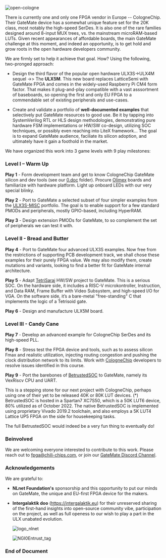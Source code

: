 ![open-cologne](https://github.com/chili-chips-ba/openCologne/assets/67533663/917a1eb9-7c9f-43a9-a9bc-72b73aaac05b)
 
There is currently one and only one FPGA vendor in Europe -- CologneChip. Their GateMate device has a somewhat unique feature set for the 20K class, most notably the high-speed SerDes. It is also one of the rare families designed around 8-input MUX trees, vs. the mainstream microRAM-based LUTs. Given recent appearances of affordable boards, the main GateMate challenge at this moment, and indeed an opportunity, is to get hold and grow roots in the open hardware developers community. 

We are firmly set to help it achieve that goal. How? Using the following, two-pronged approach:

 - Design the third flavor of the popular open hardware ULX3S->ULX4M sequel ->> The <b>ULX5M</b>. This new board replaces LatticeSemi with GateMate FPGA and comes in the widely-used Raspberry Pi CM4 form factor. That makes it plug-and-play compatible with a vast asssortment of baseboards, so opening the first and only EU FPGA to a commendable set of existing peripherals and use-cases.

 - Create and validate a portfolio of <b>well-documented examples</b> that selectively put GateMate resources to good use. Be it by tapping into SystemVerilog RTL or HLS design methodologies, demonstrating pure hardware FSM implementations or HW/SW co-design, utilizing SOC techniques, or possibly even reaching into LiteX framework... The goal is to expand GateMate audience, faciliate its silicon adoption, and ultimately have it gain a foothold in the market.

We have organized this work into 3 game levels with 9 play milestones:

<h3>Level I – Warm Up</h3>

<b>Play 1</b> - Form development team and get to know CologneChip GateMate silicon and dev tools (see our <a href="https://github.com/chili-chips-ba/openCologne/tree/main/0.doc">0.doc</a> folder). Procure <a href="https://www.olimex.com/Products/FPGA/GateMate/GateMateA1-EVB/open-source-hardware">Olimex</a> boards and familiarize with hardware platform. Light up onboard LEDs with our very special blinky.

<b>Play 2</b> - Port to GateMate a selected subset of four simpler examples from the <a href="https://github.com/emard/ulx3s-misc/tree/master/examples">ULX3S-MISC</a> portfolio. The goal is to enable support for a few standard PMODs and peripherals, mostly GPIO-based, including HyperRAM.

<b>Play 3</b> - Design extension PMODs for GateMate, to so complement the set of peripherals we can test it with.

<h3>Level II - Bread and Butter</h3>

<b>Play 4</b> - Port to GateMate four advanced ULX3S examples. Now free from the restrictions of supporting PCB development track, we shall chose these examples for their purely FPGA value. We may also modify them, create mutations and variants, looking to find a better fit for GateMate internal architecture.

<b>Play 5</b> - Adapt <a href="https://github.com/chili-chips-ba/openXC7-TetriSaraj">TetriSaraj</a> HW/SW project to GateMate. This is a serious SOC. On the hardware side, it includes a RISC-V microkontroller, Instruction, and Data RAM, Frame Buffer with Video Subsystem, and high-speed I/O for VGA. On the software side, it’s a bare-metal "free-standing" C that implements the logic of a Tetrisoid gate.

<b>Play 6</b> - Design and manufacture ULX5M board.

<h3>Level III - Candy Cane</h3>

<b>Play 7</b> - Develop an advanced example for CologneChip SerDes and its high-speed PLL.

<b>Play 8</b> - Stress test the FPGA device and tools, such as to assess silicon Fmax and realistic utilization, injecting routing congestion and pushing the clock distribution network to its limits. Work with 
<a href="https://www.colognechip.com/programmable-logic/gatemate">CologneChip</a> developers to resolve issues identified in this course. 

<b>Play 9</b> - Port the barebones of <a href="https://github.com/betrusted-io/betrusted-soc">BetrustedSOC</a> to GateMate, namely its VexRiscv CPU and UART.

This is a stepping stone for our next project with CologneChip, perhaps using one of their yet to be released 40K or 80K LUT devices. (*) BetrustedSOC is hosted in a Spartan7 XC7S50, which is a 50K LUT6 device, 80% utilized as of October 2022. The native BetrustedSOC is implemented using proprietary Vivado 2019.2 toolchain, and also employs a 5K LUT4 Lattice UP5 FPGA on the side for housekeeping tasks. 

The full BetrustedSOC would indeed be a very fun thing to eventually do!

**<h3> Beinvolved </h3>**
We are welcoming everyone interested to contribute to this work. Please reach out to fpga@chili-chips.com, or join our <a href="https://discord.gg/F5UPDFFdsH">GateMate Discord Channel</a>. 

**<h3> Acknowledgements </h3>** 
We are grateful to:
  - <b>NLnet Foundation's</b> sponsorship and this opportunity to put our minds on GateMate, the unique and EU-first FPGA device for the makers.
  - <b>Intergalaktik doo</b> (https://intergalaktik.eu) for their unreserved sharing of the first-hand insights into open-source community vibe, participation on the project, as well as full openess to our wish to play a part in the ULX unabated evolution.
  
    ![logo_nlnet](https://github.com/chili-chips-ba/openeye/assets/67533663/18e7db5c-8c52-406b-a58e-8860caa327c2)

    ![NGI0Entrust_tag](https://github.com/chili-chips-ba/openeye/assets/67533663/19e919e3-6888-43e8-88b3-0a2ff447a80b) 

**<h3>  End of Document </h3>** 
